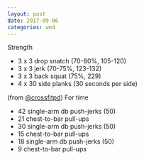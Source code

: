 ```yaml
---
layout: post
date: 2017-09-06
categories: wod
---
```


<!--
**Chris - <span></span>**
-->

Strength
- 3 x 3 drop snatch (70-80%, 105-120)
- 3 x 3 jerk (70-75%, 123-132)
- 3 x 3 back squat (75%, 229)
- 4 x 30 side planks (30 seconds per side)

(from [@crossfitpd](http://crossfitpd.com)) For time
- 42 single-arm db push-jerks (50)
- 21 chest-to-bar pull-ups
- 30 single-arm db push-jerks (50)
- 15 chest-to-bar pull-ups
- 18 single-arm db push-jerks (50)
- 9 chest-to-bar pull-ups
